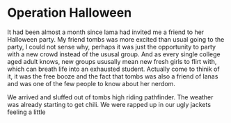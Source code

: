 # Operation Halloween

It had been almost  a month since lama had invited me a friend to her Halloween party.  My friend tombs was more excited than usual going to the party,  I could not sense why, perhaps it was just the opportunity to party with a new crowd instead of the ususal group. And as every single college aged adult knows, new groups ususally mean new fresh girls to flirt with, which can breath life into an  exhausted student. Actually come to thinik of it, it was the free booze and the fact that tombs was also a friend of lanas and was one of the few people to know about her nerdom.

We arrived and sluffed out of tombs high riding pathfinder. The weather was already starting to get chili. We were rapped up in our ugly jackets feeling a little